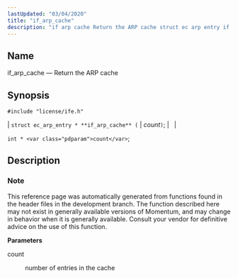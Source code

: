 ```yaml
---
lastUpdated: "03/04/2020"
title: "if_arp_cache"
description: "if arp cache Return the ARP cache struct ec arp entry if arp cache count int count This reference page was automatically generated from functions found in the header files in the development branch The function described here may not exist in generally available versions of Momentum and may change..."
---
```


<a name="apis.if_arp_cache"></a> 
## Name

if_arp_cache — Return the ARP cache

## Synopsis

`#include "license/ife.h"`

| `struct ec_arp_entry * **if_arp_cache** (` | <var class="pdparam">count</var>`)`; |   |

`int * <var class="pdparam">count</var>`;<a name="idp57631936"></a> 
## Description

### Note

This reference page was automatically generated from functions found in the header files in the development branch. The function described here may not exist in generally available versions of Momentum, and may change in behavior when it is generally available. Consult your vendor for definitive advice on the use of this function.

**<a name="idp57634608"></a> Parameters**

<dl class="variablelist">

<dt>count</dt>

<dd>

number of entries in the cache

</dd>

</dl>
